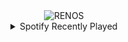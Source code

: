 <div align="center">
<picture>
    <source media="(prefers-color-scheme: dark)" srcset="https://i.ibb.co/QrnF67Q/output-gif.gif">
    <source media="(prefers-color-scheme: light)" srcset="https://i.ibb.co/QrnF67Q/output-gif.gif">
    <img alt="RENOS" src="https://i.ibb.co/QrnF67Q/output-gif.gif">
</picture>
<details>
<summary>Spotify Recently Played</summary>
<img src="https://spotify-recently-played-readme.vercel.app/api?user=31d6d6zerc5ct6kck32na2ozsqf4&unique=1&width=400" alt="Spotify" />
</details>
</div>

<!-- Image deletion URL: https://ibb.co/KF7j9ch/8f4128a0134a1e2538404f7da4c2b773 -->